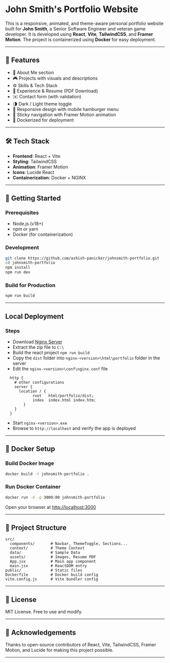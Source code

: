 # John Smith's Portfolio Website

This is a responsive, animated, and theme-aware personal portfolio website built for **John Smith**, a Senior Software Engineer and veteran game developer. It is developed using **React**, **Vite**, **TailwindCSS**, and **Framer Motion**. The project is containerized using **Docker** for easy deployment.

---

## 🌟 Features

- 🧠 About Me section
- 🎮 Projects with visuals and descriptions
- ⚙️ Skills & Tech Stack
- 💼 Experience & Resume (PDF Download)
- ✉️ Contact form (with validation)
- 🌗 Dark / Light theme toggle
- 📱 Responsive design with mobile hamburger menu
- 🧭 Sticky navigation with Framer Motion animation
- 🐳 Dockerized for deployment

---

## 🛠 Tech Stack

- **Frontend**: React + Vite
- **Styling**: TailwindCSS
- **Animation**: Framer Motion
- **Icons**: Lucide React
- **Containerization**: Docker + NGINX

---

## 🚀 Getting Started

### Prerequisites

- Node.js (v18+)
- npm or yarn
- Docker (for containerization)

### Development

```bash
git clone https://github.com/ashish-panicker/johnsmith-portfolio.git
cd johnsmith-portfolio
npm install
npm run dev
```

### Build for Production

```bash
npm run build
```

---

## Local Deployment

### Steps

- Download [Nginx Server](https://nginx.org/en/download.html)
- Extract the zip file to `C:\`
- Build the react project `npm run build`
- Copy the `dist` folder into `nginx-<version>\html\portfolio` folder in the server
- Edit the `nginx-<version>\conf\nginx.conf` file

```
  http {
    # other configurations
    server {
      location / {
            root   html/portfolio/dist;
            index  index.html index.htm;
        }
    }
  }
```

- Start `nginx-<version>.exe`
- Browse to `http://localhost` and verify the app is deployed

---

## 🐳 Docker Setup

### Build Docker Image

```bash
docker build -t johnsmith-portfolio .
```

### Run Docker Container

```bash
docker run -d -p 3000:80 johnsmith-portfolio
```

Open your browser at [http://localhost:3000](http://localhost:3000)

---

## 📁 Project Structure

```
src/
  components/       # Navbar, ThemeToggle, Sections...
  context/          # Theme Context
  data/             # Sample Data
  assets/           # Images, Resume PDF
  App.jsx           # Main app component
  main.jsx          # ReactDOM entry
public/             # Static files
Dockerfile          # Docker build config
vite.config.js      # Vite bundler config
```

---

## 📄 License

MIT License. Free to use and modify.

---

## 🙌 Acknowledgements

Thanks to open-source contributors of React, Vite, TailwindCSS, Framer Motion, and Lucide for making this project possible.

---
